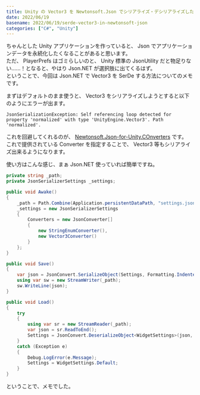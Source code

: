```yaml
---
title: Unity の Vector3 を Newtonsoft.Json でシリアライズ・デシリアライズしたい
date: 2022/06/19
basename: 2022/06/19/serde-vector3-in-newtonsoft-json
categories: ["C#", "Unity"]
---
```


ちゃんとした Unity アプリケーションを作っていると、 Json でアプリケーションデータを永続化したくなることがあると思います。  
ただ、 PlayerPrefs はゴミらしいのと、 Unity 標準の JsonUtility だと物足りない......！となると、やはり Json.NET が選択肢に出てくるはず。  
ということで、今回は Json.NET で Vector3 を SerDe する方法についてのメモです。

まずはデフォルトのまま使うと、 Vector3 をシリアライズしようとすると以下のようにエラーが出ます。

```
JsonSerializationException: Self referencing loop detected for property 'normalized' with type 'UnityEngine.Vector3'. Path 'normalized'.
```

これを回避してくれるのが、 [Newtonsoft.Json-for-Unity.COnverters](https://github.com/jilleJr/Newtonsoft.Json-for-Unity.Converters) です。  
これで提供されている Converter を指定することで、 Vector3 等もシリアライズ出来るようになります。

使い方はこんな感じ、まぁ Json.NET 使っていれば簡単ですね。

```csharp
private string _path;
private JsonSerializerSettings _settings;

public void Awake()
{
    _path = Path.Combine(Application.persistentDataPath, "settings.json");
    _settings = new JsonSerializerSettings
    {
        Converters = new JsonConverter[]
        {
            new StringEnumConverter(),
            new Vector3Converter()
        }
    };
}

public void Save()
{
    var json = JsonConvert.SerializeObject(Settings, Formatting.Indented, _settings);
    using var sw = new StreamWriter(_path);
    sw.WriteLine(json);
}

public void Load()
{
    try
    {
        using var sr = new StreamReader(_path);
        var json = sr.ReadToEnd();
        Settings = JsonConvert.DeserializeObject<WidgetSettings>(json, _settings) ?? WidgetSettings.Default;
    }
    catch (Exception e)
    {
        Debug.LogError(e.Message);
        Settings = WidgetSettings.Default;
    }
}
```

ということで、メモでした。
